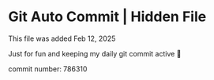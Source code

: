 # Git Auto Commit | Hidden File

This file was added Feb 12, 2025

Just for fun and keeping my daily git commit active 🤪

commit number: 786310
